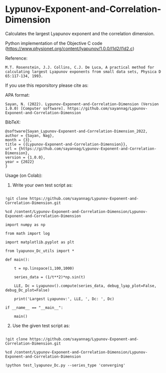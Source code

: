 # Lypunov-Exponent-and-Correlation-Dimension

Calculates the largest Lyapunov exponent and the correlation dimension.


Python implementation of the Objective C code (https://www.physionet.org/content/lyapunov/1.0.0/l1d2/l1d2.c)


Reference:

```
M.T. Rosenstein, J.J. Collins, C.J. De Luca, A practical method for calculating largest Lyapunov exponents from small data sets, Physica D 65:117-134, 1993.
```

If you use this reporsitory please cite as:

APA format:

```
Sayan, N. (2022). Lypunov-Exponent-and-Correlation-Dimension (Version 1.0.0) [Computer software]. https://github.com/sayannag/Lypunov-Exponent-and-Correlation-Dimension
```

BibTeX:

```
@software{Sayan_Lypunov-Exponent-and-Correlation-Dimension_2022,
author = {Sayan, Nag},
month = {3},
title = {{Lypunov-Exponent-and-Correlation-Dimension}},
url = {https://github.com/sayannag/Lypunov-Exponent-and-Correlation-Dimension},
version = {1.0.0},
year = {2022}
}
```

Usage (on Colab):

1. Write your own test script as:

```

!git clone https://github.com/sayannag/Lypunov-Exponent-and-Correlation-Dimension.git

%cd /content/Lypunov-Exponent-and-Correlation-Dimension/Lypunov-Exponent-and-Correlation-Dimension

import numpy as np

from math import log

import matplotlib.pyplot as plt

from lyapunov_Dc_utils import *

def main():

    t = np.linspace(1,100,1000)
    
    series_data = (1/t**2)*np.sin(t)

    LLE, Dc = Lyapunov().compute(series_data, debug_lyap_plot=False, debug_Dc_plot=False)

    print('Largest Lyapunov:', LLE, ', Dc: ', Dc)

if __name__ == "__main__":

    main()

```
2. Use the given test script as:

```

!git clone https://github.com/sayannag/Lypunov-Exponent-and-Correlation-Dimension.git

%cd /content/Lypunov-Exponent-and-Correlation-Dimension/Lypunov-Exponent-and-Correlation-Dimension

!python test_lyapunov_Dc.py --series_type 'converging'

```

